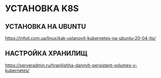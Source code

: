 # УСТАНОВКА K8S

## УСТАНОВКА НА UBUNTU

https://infoit.com.ua/linux/kak-ustanovit-kubernetes-na-ubuntu-20-04-lts/

## НАСТРОЙКА ХРАНИЛИЩ

https://serveradmin.ru/hranilishha-dannyh-persistent-volumes-v-kubernetes/
